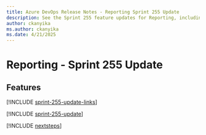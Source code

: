 ```yaml
---
title: Azure DevOps Release Notes - Reporting Sprint 255 Update
description: See the Sprint 255 feature updates for Reporting, including next steps.
author: ckanyika
ms.author: ckanyika
ms.date: 4/21/2025
---
```


# Reporting - Sprint 255 Update

## Features

[!INCLUDE [sprint-255-update-links](../includes/reporting/sprint-255-update-links.md)]

[!INCLUDE [sprint-255-update](../includes/reporting/sprint-255-update.md)]

[!INCLUDE [nextsteps](../includes/nextsteps.md)]
